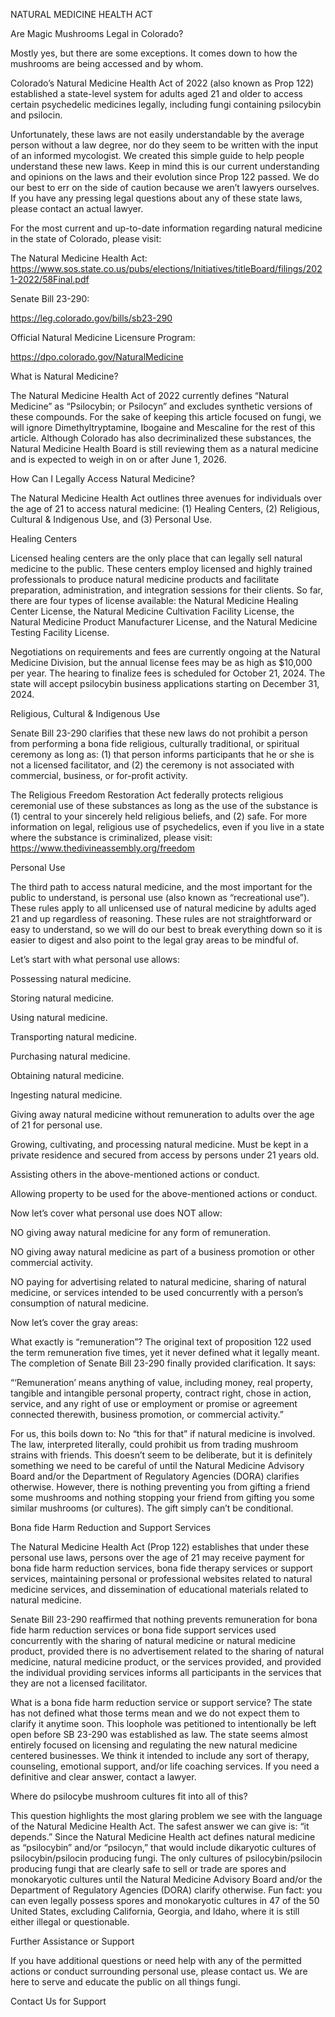 NATURAL MEDICINE HEALTH ACT

Are Magic Mushrooms Legal in Colorado?

Mostly yes, but there are some exceptions. It comes down to how the mushrooms are being accessed and by whom.

Colorado’s Natural Medicine Health Act of 2022 (also known as Prop 122) established a state-level system for adults aged 21 and older to access certain psychedelic medicines legally, including fungi containing psilocybin and psilocin.

Unfortunately, these laws are not easily understandable by the average person without a law degree, nor do they seem to be written with the input of an informed mycologist. We created this simple guide to help people understand these new laws. Keep in mind this is our current understanding and opinions on the laws and their evolution since Prop 122 passed. We do our best to err on the side of caution because we aren’t lawyers ourselves. If you have any pressing legal questions about any of these state laws, please contact an actual lawyer.

For the most current and up-to-date information regarding natural medicine in the state of Colorado, please visit:

The Natural Medicine Health Act: https://www.sos.state.co.us/pubs/elections/Initiatives/titleBoard/filings/2021-2022/58Final.pdf

Senate Bill 23-290:

https://leg.colorado.gov/bills/sb23-290

Official Natural Medicine Licensure Program:

https://dpo.colorado.gov/NaturalMedicine

What is Natural Medicine?

The Natural Medicine Health Act of 2022 currently defines “Natural Medicine” as “Psilocybin; or Psilocyn” and excludes synthetic versions of these compounds. For the sake of keeping this article focused on fungi, we will ignore Dimethyltryptamine, Ibogaine and Mescaline for the rest of this article. Although Colorado has also decriminalized these substances, the Natural Medicine Health Board is still reviewing them as a natural medicine and is expected to weigh in on or after June 1, 2026.

How Can I Legally Access Natural Medicine?

The Natural Medicine Health Act outlines three avenues for individuals over the age of 21 to access natural medicine: (1) Healing Centers, (2) Religious, Cultural & Indigenous Use, and (3) Personal Use.

Healing Centers

Licensed healing centers are the only place that can legally sell natural medicine to the public. These centers employ licensed and highly trained professionals to produce natural medicine products and facilitate preparation, administration, and integration sessions for their clients. So far, there are four types of license available: the Natural Medicine Healing Center License, the Natural Medicine Cultivation Facility License, the Natural Medicine Product Manufacturer License, and the Natural Medicine Testing Facility License.

Negotiations on requirements and fees are currently ongoing at the Natural Medicine Division, but the annual license fees may be as high as $10,000 per year. The hearing to finalize fees is scheduled for October 21, 2024. The state will accept psilocybin business applications starting on December 31, 2024.

Religious, Cultural & Indigenous Use

Senate Bill 23-290 clarifies that these new laws do not prohibit a person from performing a bona fide religious, culturally traditional, or spiritual ceremony as long as: (1) that person informs participants that he or she is not a licensed facilitator, and (2) the ceremony is not associated with commercial, business, or for-profit activity.

The Religious Freedom Restoration Act federally protects religious ceremonial use of these substances as long as the use of the substance is (1) central to your sincerely held religious beliefs, and (2) safe. For more information on legal, religious use of psychedelics, even if you live in a state where the substance is criminalized, please visit: https://www.thedivineassembly.org/freedom

Personal Use

The third path to access natural medicine, and the most important for the public to understand, is personal use (also known as “recreational use”). These rules apply to all unlicensed use of natural medicine by adults aged 21 and up regardless of reasoning. These rules are not straightforward or easy to understand, so we will do our best to break everything down so it is easier to digest and also point to the legal gray areas to be mindful of.

Let’s start with what personal use allows:

Possessing natural medicine.

Storing natural medicine.

Using natural medicine.

Transporting natural medicine.

Purchasing natural medicine.

Obtaining natural medicine.

Ingesting natural medicine.

Giving away natural medicine without remuneration to adults over the age of 21 for personal use.

Growing, cultivating, and processing natural medicine. Must be kept in a private residence and secured from access by persons under 21 years old.

Assisting others in the above-mentioned actions or conduct.

Allowing property to be used for the above-mentioned actions or conduct.

Now let’s cover what personal use does NOT allow:

NO giving away natural medicine for any form of remuneration.

NO giving away natural medicine as part of a business promotion or other commercial activity.

NO paying for advertising related to natural medicine, sharing of natural medicine, or services intended to be used concurrently with a person’s consumption of natural medicine.

Now let’s cover the gray areas:

What exactly is “remuneration”? The original text of proposition 122 used the term remuneration five times, yet it never defined what it legally meant. The completion of Senate Bill 23-290 finally provided clarification. It says:

“‘Remuneration’ means anything of value, including money, real property, tangible and intangible personal property, contract right, chose in action, service, and any right of use or employment or promise or agreement connected therewith, business promotion, or commercial activity.”

For us, this boils down to: No “this for that” if natural medicine is involved. The law, interpreted literally, could prohibit us from trading mushroom strains with friends. This doesn’t seem to be deliberate, but it is definitely something we need to be careful of until the Natural Medicine Advisory Board and/or the Department of Regulatory Agencies (DORA) clarifies otherwise. However, there is nothing preventing you from gifting a friend some mushrooms and nothing stopping your friend from gifting you some similar mushrooms (or cultures). The gift simply can’t be conditional.

Bona fide Harm Reduction and Support Services

The Natural Medicine Health Act (Prop 122) establishes that under these personal use laws, persons over the age of 21 may receive payment for bona fide harm reduction services, bona fide therapy services or support services, maintaining personal or professional websites related to natural medicine services, and dissemination of educational materials related to natural medicine.

Senate Bill 23-290 reaffirmed that nothing prevents remuneration for bona fide harm reduction services or bona fide support services used concurrently with the sharing of natural medicine or natural medicine product, provided there is no advertisement related to the sharing of natural medicine, natural medicine product, or the services provided, and provided the individual providing services informs all participants in the services that they are not a licensed facilitator.

What is a bona fide harm reduction service or support service? The state has not defined what those terms mean and we do not expect them to clarify it anytime soon. This loophole was petitioned to intentionally be left open before SB 23-290 was established as law. The state seems almost entirely focused on licensing and regulating the new natural medicine centered businesses. We think it intended to include any sort of therapy, counseling, emotional support, and/or life coaching services. If you need a definitive and clear answer, contact a lawyer.

Where do psilocybe mushroom cultures fit into all of this?

This question highlights the most glaring problem we see with the language of the Natural Medicine Health Act. The safest answer we can give is: “it depends.” Since the Natural Medicine Health act defines natural medicine as “psilocybin” and/or “psilocyn,” that would include dikaryotic cultures of psilocybin/psilocin producing fungi. The only cultures of psilocybin/psilocin producing fungi that are clearly safe to sell or trade are spores and monokaryotic cultures until the Natural Medicine Advisory Board and/or the Department of Regulatory Agencies (DORA) clarify otherwise. Fun fact: you can even legally possess spores and monokaryotic cultures in 47 of the 50 United States, excluding California, Georgia, and Idaho, where it is still either illegal or questionable.

Further Assistance or Support

If you have additional questions or need help with any of the permitted actions or conduct surrounding personal use, please contact us. We are here to serve and educate the public on all things fungi.

Contact Us for Support